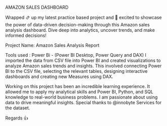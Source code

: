 AMAZON SALES DASHBOARD

Wrapped 🫔 up my latest practice based project and 🚀 excited to showcase the power of data-driven decision-making through this Amazon sales analysis dashboard. Dive deep into analytics, uncover trends, and make informed decisions!

Project Name: Amazon Sales Analysis Report

Tools used : Power Bi - (Power BI Desktop, Power Query and DAX) I imported the data from CSV file into Power BI and created visualizations to analyze Amazon sales trends and insights. This involved connecting Power BI to the CSV file, selecting the relevant tables, designing interactive dashboards and creating new Measures using DAX.

Working on this project has been an incredible learning experience. It allowed me to apply my analytical skills and Power BI, Python, and SQL knowledge to real-world business problems. I am passionate about using data to drive meaningful insights. Special thanks to @innobyte Services for the dataset.

Regards 👍
